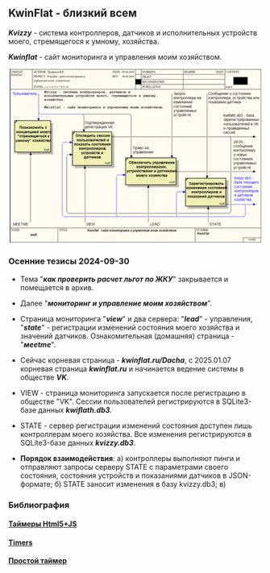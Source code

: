 ## KwinFlat - близкий всем

***Kvizzy*** - система контроллеров, датчиков и исполнительных устройств моего, стремящегося к умному, хозяйства.

***Kwinflat*** - сайт мониторинга и управления моим  хозяйством.

![](BP1/kwf0.png)

### Осенние тезисы 2024-09-30

- Тема "***как проверить расчет льгот по ЖКУ***" закрывается и помещается в архив.

- Далее "***мониторинг и управление моим хозяйством***".

- Страница мониторинга "***view***" и два сервера: "***lead***" - управления, "***state***" - регистрации изменений состояния моего хозяйства и значений датчиков. Ознакомительная (домашняя) страница - "***мeetme***".

- Сейчас корневая страница -  ***kwinflat.ru/Dacha***, с 2025.01.07 корневая страница ***kwinflat.ru*** и начинается ведение системы в обществе ***VK***.

- VIEW - cтраница мониторинга запускается после регистрацию в обществе "VK". Сессии пользователей регистрируются в SQLite3-базе данных ***kwiflath.db3***.

- STATE - сервер регистрации изменений состояния доступен лишь контроллерам моего хозяйства. Все изменения регистрируются в SQLite3-базе данных ***kvizzy.db3***.

- **Порядок взаимодействия**: а) контроллеры выполняют пинги и отправляют запросы серверу STATE c параметрами своего состояния, состояния устройств и показаниями датчиков в JSON-формате; б) STATE заносит изменения в базу kvizzy.db3; в) 

### Библиография

#### [Таймеры Html5+JS](https://thecode.media/count-timer/)

#### [Timers](https://dev.w3.org/html5/spec-LC/timers.html)

#### [Простой таймер](https://sky.pro/wiki/html/sozdaem-taymer-obratnogo-otscheta-na-js-i-html-bez-css/)
